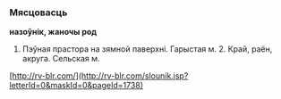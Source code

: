 ### Мясцовасць
**назоўнік, жаночы род**

1. Пэўная прастора на зямной паверхні. Гарыстая м. 2. Край, раён, акруга. Сельская м.

<a rel="author">[http://rv-blr.com/](http://rv-blr.com/slounik.jsp?letterId=0&maskId=0&pageId=1738)</a>
